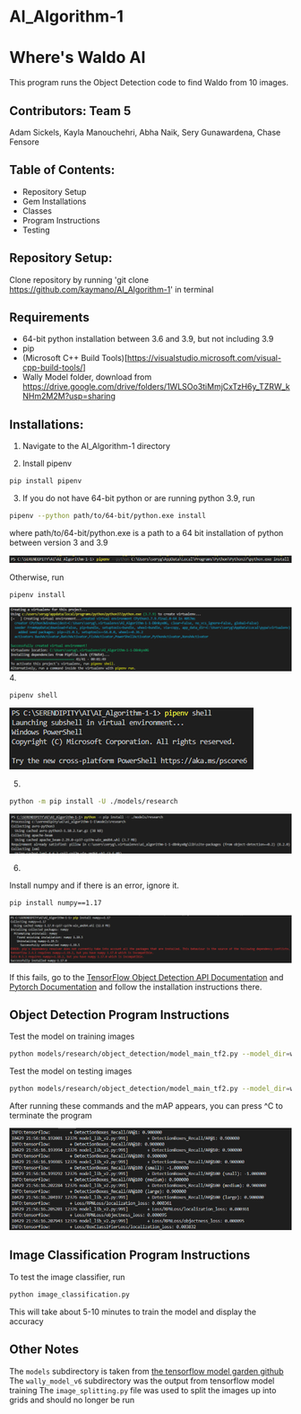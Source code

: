 # AI_Algorithm-1

# Where's Waldo AI 
This program runs the Object Detection code to find Waldo from 10 images. 

## Contributors: Team 5
Adam Sickels, Kayla Manouchehri, Abha Naik, Sery Gunawardena, Chase Fensore

## Table of Contents:
- Repository Setup
- Gem Installations
- Classes
- Program Instructions 
- Testing

## Repository Setup:

Clone repository by running 'git clone https://github.com/kaymano/AI_Algorithm-1' in terminal

## Requirements
- 64-bit python installation between 3.6 and 3.9, but not including 3.9
- pip
- (Microsoft C++ Build Tools)[https://visualstudio.microsoft.com/visual-cpp-build-tools/]
- Wally Model folder, download from https://drive.google.com/drive/folders/1WLSOo3tiMmjCxTzH6y_TZRW_kNHm2M2M?usp=sharing

## Installations:
1. Navigate to the AI_Algorithm-1 directory

2. Install pipenv
```bash
pip install pipenv
```
3. If you do not have 64-bit python or are running python 3.9, run
```bash
pipenv --python path/to/64-bit/python.exe install
```
where path/to/64-bit/python.exe is a path to a 64 bit installation of python between version 3 and 3.9

![Path examples](path.PNG)

Otherwise, run
```bash
pipenv install
```
![Virtual Environment](virtualenv.PNG)
4. 
```bash
pipenv shell
```
![Shell](shell.PNG)

5. 
```bash
python -m pip install -U ./models/research
```
![Models](models.PNG)

6. 
Install numpy and if there is an error, ignore it. 
```bash
pip install numpy==1.17
```
![Numpy Installation](numpy.PNG)

If this fails, go to the [TensorFlow Object Detection API Documentation](https://tensorflow-object-detection-api-tutorial.readthedocs.io/en/latest/install.html) and [Pytorch Documentation](https://pytorch.org/get-started/locally/) and follow the installation instructions there.

## Object Detection Program Instructions

Test the model on training images
```bash
python models/research/object_detection/model_main_tf2.py --model_dir=wally_model_v6 --pipeline_config_path=wally_model_v6/pipeline.config --checkpoint_dir=wally_model_v6
```

Test the model on testing images
```bash
python models/research/object_detection/model_main_tf2.py --model_dir=wally_model_v6 --pipeline_config_path=wally_model_v6/pipeline_test.config --checkpoint_dir=wally_model_v6
```
After running these commands and the mAP appears, you can press ^C to terminate the program

![Training and Testing](train.PNG)

## Image Classification Program Instructions
To test the image classifier, run
```bash
python image_classification.py
```
This will take about 5-10 minutes to train the model and display the accuracy

## Other Notes

The `models` subdirectory is taken from [the tensorflow model garden github](https://github.com/tensorflow/models)
The `wally_model_v6` subdirectory was the output from tensorflow model training
The `image_splitting.py` file was used to split the images up into grids and should no longer be run
